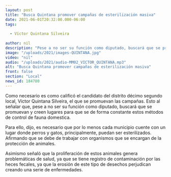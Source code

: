 ```yaml
---
layout: post
title: "Busca Quintana promover campañas de esterilización masiva"
date: 2021-06-01T20:32:00.000-06:00
tags:
  
  - Víctor Quintana Silveira
  
author: nil
description: "Pese a no ser su función como diputado, buscará que se promuevan y creen lugares para que se de forma constante estos métodos de control de fauna domestica."
image: "/uploads/2021/images-QUINTANA.jpg"
video: "nil"
audio: "/uploads/2021/audio-MM02_VICTOR_QUINTANA.mp3"
alt: "Busca Quintana promover campañas de esterilización masiva"
front: false
section: "Local"
news_id: 184780
---
```


Como necesario es como calificó el candidato del distrito décimo segundo local, Víctor Quintana Silveira, el que se promuevan las campañas. Esto al señalar que, pese a no ser su función como diputado, buscará que se promuevan y creen lugares para que se de forma constante estos métodos de control de fauna domestica.

Para ello, dijo, es necesario que por lo menos cada municipio cuente con un lugar donde perros y gatos, principalmente, puedan ser esterilizados. Afirmando que se debe de trabajar con organismos que se encargan de la protección de animales. 

Asimismo señaló que la proliferación de estos animales genera problemáticas de salud, ya que se tiene registro de contaminación por las heces fecales, ya que la erosión de este tipo de desechos perjudican creando una serie de enfermedades.
